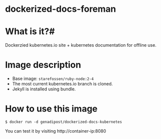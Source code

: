 # dockerized-docs-foreman

# What is it?#
Dockerzied kubernetes.io site + kubernetes documentation for offline use.

# Image description #
- Base image: `starefossen/ruby-node:2-4`
- The most current kubernetes.io branch is cloned.
- Jekyll is installed using bundle.

# How to use this image #

```console
$ docker run -d genadipost/dockerized-docs-kubernetes

```

You can test it by visiting http://container-ip:8080

